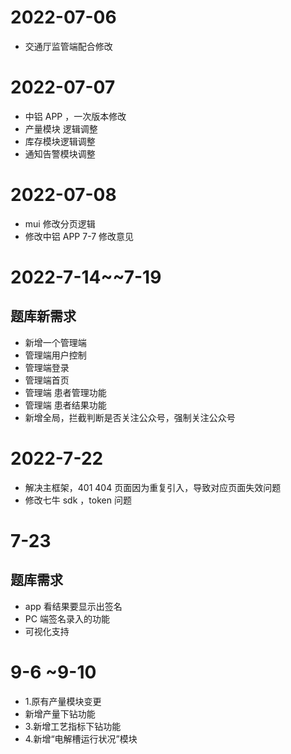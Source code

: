 <!--
 * @Author: 曹捷
 * @Date: 2022-07-23 15:14:30
 * @LastEditors: 曹捷
 * @LastEditTime: 2022-09-08 21:34:57
 * @Description: fileContent
-->

# 2022-07-06

- 交通厅监管端配合修改

# 2022-07-07

- 中铝 APP ，一次版本修改
- 产量模块 逻辑调整
- 库存模块逻辑调整
- 通知告警模块调整

# 2022-07-08

- mui 修改分页逻辑
- 修改中铝 APP 7-7 修改意见

# 2022-7-14~~7-19

## 题库新需求

- 新增一个管理端
- 管理端用户控制
- 管理端登录
- 管理端首页
- 管理端 患者管理功能
- 管理端 患者结果功能
- 新增全局，拦截判断是否关注公众号，强制关注公众号

# 2022-7-22

- 解决主框架，401 404 页面因为重复引入，导致对应页面失效问题
- 修改七牛 sdk ，token 问题

# 7-23

## 题库需求

- app 看结果要显示出签名
- PC 端签名录入的功能
- 可视化支持



# 9-6 ~9-10
- 1.原有产量模块变更
- 新增产量下钻功能
- 3.新增工艺指标下钻功能
- 4.新增“电解槽运行状况”模块